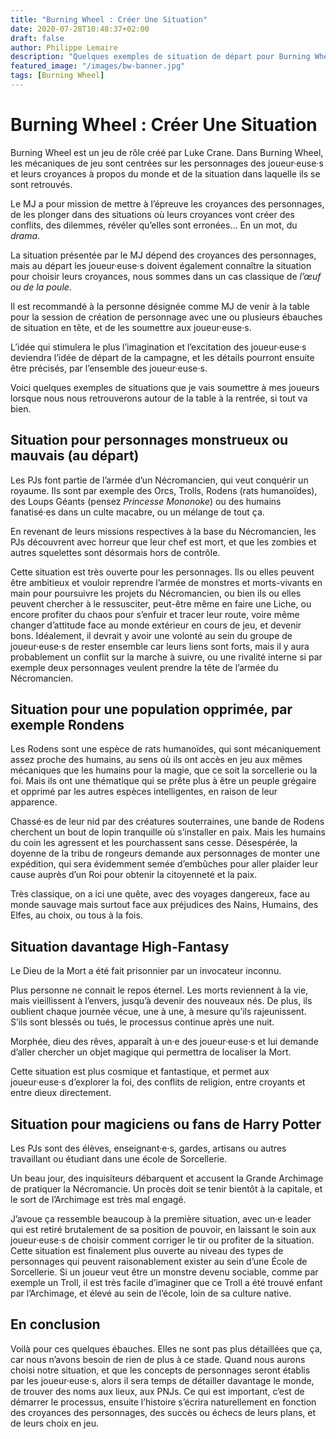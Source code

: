 ```yaml
---
title: "Burning Wheel : Créer Une Situation"
date: 2020-07-28T10:48:37+02:00
draft: false
author: Philippe Lemaire
description: "Quelques exemples de situation de départ pour Burning Wheel."
featured_image: "/images/bw-banner.jpg"
tags: [Burning Wheel]
---
```


# Burning Wheel : Créer Une Situation

Burning Wheel est un jeu de rôle créé par Luke Crane. Dans Burning Wheel, les mécaniques de jeu sont centrées sur les personnages des joueur·euse·s et leurs croyances à propos du monde et de la situation dans laquelle ils se  sont retrouvés.

Le MJ a pour mission de mettre à l’épreuve les croyances des personnages, de les plonger dans des situations où leurs croyances vont créer des conflits, des dilemmes, révéler qu’elles sont erronées…
En un mot, du *drama*.

La situation présentée par le MJ dépend des croyances des personnages, mais au départ les joueur·euse·s doivent également connaître la situation pour choisir leurs croyances, nous sommes dans un cas classique de *l’œuf ou de la poule*.

Il est recommandé à la personne désignée comme MJ de venir à la table pour la session de création de personnage avec une ou plusieurs ébauches de situation en tête, et de les soumettre aux joueur·euse·s.

L’idée qui stimulera le plus l’imagination et l’excitation des joueur·euse·s deviendra l’idée de départ de la campagne, et les détails pourront ensuite être précisés, par l’ensemble des joueur·euse·s.

Voici quelques exemples de situations que je vais soumettre à mes joueurs lorsque nous nous retrouverons autour de la table à la rentrée, si tout va bien.


## Situation pour personnages monstrueux ou mauvais (au départ)

Les PJs font partie de l’armée d’un Nécromancien, qui veut conquérir un royaume. Ils sont par exemple des Orcs, Trolls, Rodens (rats humanoïdes), des Loups Géants (pensez *Princesse Mononoke*) ou des humains fanatisé·es dans un culte macabre, ou un mélange de tout ça.

En revenant de leurs missions respectives à la base du Nécromancien, les PJs découvrent avec horreur que leur chef est mort, et que les zombies et autres squelettes sont désormais hors de contrôle.

Cette situation est très ouverte pour les personnages. Ils ou elles peuvent être ambitieux et vouloir reprendre l’armée de monstres et morts-vivants en main pour poursuivre les projets du Nécromancien, ou bien ils ou elles peuvent chercher à le ressusciter, peut-être même en faire une Liche, ou encore profiter du chaos pour s’enfuir et tracer leur route, voire même changer d’attitude face au monde extérieur en cours de jeu, et devenir bons.
Idéalement, il devrait y avoir une volonté au sein du groupe de joueur·euse·s de rester ensemble car leurs liens sont forts, mais il y aura probablement un conflit sur la marche à suivre, ou une rivalité interne si par exemple deux personnages veulent prendre la tête de l’armée du Nécromancien.

## Situation pour une population opprimée, par exemple Rondens

Les Rodens sont une espèce de rats humanoïdes, qui sont mécaniquement assez proche des humains, au sens où ils ont accès en jeu aux mêmes mécaniques que les humains pour la magie, que ce soit la sorcellerie ou la foi.
Mais ils ont une thématique qui se prête plus à être un peuple grégaire et opprimé par les autres espèces intelligentes, en raison de leur apparence.

Chassé·es de leur nid par des créatures souterraines, une bande de Rodens cherchent un bout de lopin tranquille où s’installer en paix. Mais les humains du coin les agressent et les pourchassent sans cesse. Désespérée, la doyenne de la tribu de rongeurs demande aux personnages de monter une expédition, qui sera évidemment semée d’embûches pour aller plaider leur cause auprès d’un Roi pour obtenir la citoyenneté et la paix.

Très classique, on a ici une quête, avec des voyages dangereux, face au monde sauvage mais surtout face aux préjudices des Nains, Humains, des Elfes, au choix, ou tous à la fois.

## Situation davantage High-Fantasy

Le Dieu de la Mort a été fait prisonnier par un invocateur inconnu.

Plus personne ne connait le repos éternel. Les morts reviennent à la vie, mais vieillissent à l’envers, jusqu’à devenir des nouveaux nés. De plus, ils oublient chaque journée vécue, une à une, à mesure qu’ils rajeunissent. S’ils sont blessés ou tués, le processus continue après une nuit.

Morphée, dieu des rêves, apparaît à un·e des joueur·euse·s et lui demande d’aller chercher un objet magique qui permettra de localiser la Mort.

Cette situation est plus cosmique et fantastique, et permet aux joueur·euse·s d’explorer la foi, des conflits de religion, entre croyants et entre dieux directement.

## Situation pour magiciens ou fans de Harry Potter

Les PJs sont des élèves, enseignant·e·s, gardes, artisans ou autres travaillant ou étudiant dans une école de Sorcellerie.

Un beau jour, des inquisiteurs débarquent et accusent la Grande Archimage de pratiquer la Nécromancie.
Un procès doit se tenir bientôt à la capitale, et le sort de l’Archimage est très mal engagé.

J’avoue ça ressemble beaucoup à la première situation, avec un·e leader qui est retiré brutalement de sa position de pouvoir, en laissant le soin aux joueur·euse·s de choisir comment corriger le tir ou profiter de la situation.
Cette situation est finalement plus ouverte au niveau des types de personnages qui peuvent raisonablement exister au sein d’une École de Sorcellerie. Si un joueur veut être un monstre devenu sociable, comme par exemple un Troll, il est très facile d’imaginer que ce Troll a été trouvé enfant par l’Archimage, et élevé au sein de l’école, loin de sa culture native.

## En conclusion

Voilà pour ces quelques ébauches. Elles ne sont pas plus détaillées que ça, car nous n’avons besoin de rien de plus à ce stade.
Quand nous aurons choisi notre  situation, et que les concepts de personnages seront établis par les joueur·euse·s, alors il sera temps de détailler davantage le monde, de trouver des noms aux lieux, aux PNJs.
Ce qui est important, c’est de démarrer le processus, ensuite l’histoire s’écrira naturellement en fonction des croyances des personnages, des succès ou échecs de leurs plans, et de leurs choix en jeu.

